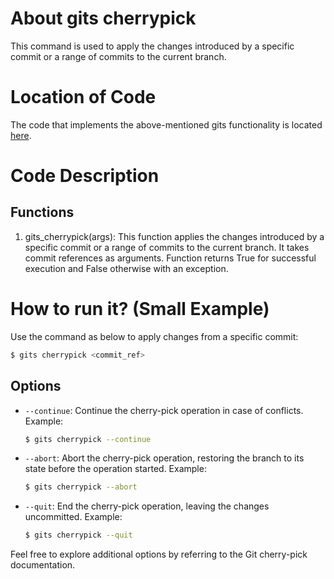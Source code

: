 # About gits cherrypick

This command is used to apply the changes introduced by a specific commit or a range of commits to the current branch.

# Location of Code
The code that implements the above-mentioned gits functionality is located [here](https://github.com/mksami22/SE-Project-2/blob/master/code/gits_cherry_pick.py).

# Code Description
## Functions
1. gits_cherrypick(args): 
   This function applies the changes introduced by a specific commit or a range of commits to the current branch. It takes commit references as arguments.
   Function returns True for successful execution and False otherwise with an exception.

# How to run it? (Small Example)
Use the command as below to apply changes from a specific commit:
```bash
$ gits cherrypick <commit_ref>
```
## Options
- `--continue`: Continue the cherry-pick operation in case of conflicts.
  Example:
  ```bash
  $ gits cherrypick --continue
- `--abort`: Abort the cherry-pick operation, restoring the branch to its state before the operation started.
  Example:
  ```bash
  $ gits cherrypick --abort
- `--quit`: End the cherry-pick operation, leaving the changes uncommitted.
  Example:
  ```bash
  $ gits cherrypick --quit
  ```
Feel free to explore additional options by referring to the Git cherry-pick documentation.
